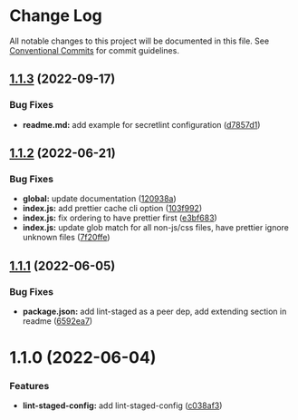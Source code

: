 # Change Log

All notable changes to this project will be documented in this file.
See [Conventional Commits](https://conventionalcommits.org) for commit guidelines.

## [1.1.3](https://github.com/waldronmatt/shareable-configs/compare/@waldronmatt/lint-staged-config@1.1.2...@waldronmatt/lint-staged-config@1.1.3) (2022-09-17)


### Bug Fixes

* **readme.md:** add example for secretlint configuration ([d7857d1](https://github.com/waldronmatt/shareable-configs/commit/d7857d12b0d350bd77a136d193c26bb80563c483))





## [1.1.2](https://github.com/waldronmatt/shareable-configs/compare/@waldronmatt/lint-staged-config@1.1.1...@waldronmatt/lint-staged-config@1.1.2) (2022-06-21)


### Bug Fixes

* **global:** update documentation ([120938a](https://github.com/waldronmatt/shareable-configs/commit/120938a301c88730d31dc8c8f919c960d193edb2))
* **index.js:** add prettier cache cli option ([103f992](https://github.com/waldronmatt/shareable-configs/commit/103f992bc3b8fff46cdf5a56caa27a6209b20507))
* **index.js:** fix ordering to have prettier first ([e3bf683](https://github.com/waldronmatt/shareable-configs/commit/e3bf6831e2ba8d82e75db85122470aa83e43784a))
* **index.js:** update glob match for all non-js/css files, have prettier ignore unknown files ([7f20ffe](https://github.com/waldronmatt/shareable-configs/commit/7f20ffe4397c4b51bf2b9f975a7bcce920f78a42))





## [1.1.1](https://github.com/waldronmatt/shareable-configs/compare/@waldronmatt/lint-staged-config@1.1.0...@waldronmatt/lint-staged-config@1.1.1) (2022-06-05)


### Bug Fixes

* **package.json:** add lint-staged as a peer dep, add extending section in readme ([6592ea7](https://github.com/waldronmatt/shareable-configs/commit/6592ea7907b0bc3e15ec28c6e2704e132de14d20))





# 1.1.0 (2022-06-04)

### Features

- **lint-staged-config:** add lint-staged-config ([c038af3](https://github.com/waldronmatt/shareable-configs/commit/c038af3c8a12da4b3d695603d1b9ed1c9e924a66))
